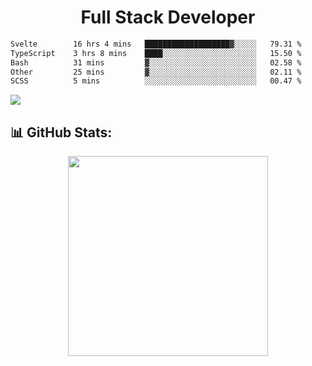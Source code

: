   <h1 align="center" font="bold">
Full Stack Developer 
</h1>
 <!--START_SECTION:waka-->

```txt
Svelte        16 hrs 4 mins   ███████████████████▓░░░░░   79.31 %
TypeScript    3 hrs 8 mins    ████░░░░░░░░░░░░░░░░░░░░░   15.50 %
Bash          31 mins         ▓░░░░░░░░░░░░░░░░░░░░░░░░   02.58 %
Other         25 mins         ▓░░░░░░░░░░░░░░░░░░░░░░░░   02.11 %
SCSS          5 mins          ░░░░░░░░░░░░░░░░░░░░░░░░░   00.47 %
```

<!--END_SECTION:waka-->

  <p align="start">
   
<a href="https://linkedin.com/in/Abhishek">
<img src="https://skillicons.dev/icons?i=cpp,java,python,html,css,js,postgres,mongodb,linux,bash,git,github,react,express,nodejs,nextjs,gcp,docker,vscode,postman,powershell,githubactions,&theme=dark&perline=10" />
</a>
</p>



## 📊 GitHub Stats:

 <div align="center">

 <!-- github streak start -->

<img width=320 src="https://github-readme-streak-stats.herokuapp.com/?user=Abhishek9503&layout=compact"  />

<!-- github streak end -->
